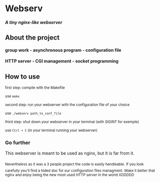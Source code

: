 # Webserv
##### A tiny nginx-like webserver

## About the project
#### group work - asynchronous program - configuration file
#### HTTP server - CGI management - socket programming

## How to use
<sub>first step: compile with the Makefile</sub>

<sub>use ```make``` </sub>

<sub>second step: run your webserver with the configuration file of your choice</sub>

<sub>use ```./webserv path_to_conf_file``` </sub>

<sub>third step: shut down your webserver in your terminal (with SIGINT for exemple)</sub>

<sub>use ```Ctrl + C``` (in your terminal running your webserver)</sub>


### Go further
<su>This webserver is meant to be used as nginx, but it is far from it.</sub>

<sub>Nevertheless as it was a 3 people project the code is easily handleable.</sub>
<sub>If you look carefully you'll find a hided doc for our configuration files managment.</sub>
<sub>Make it better that nginx and enjoy being the new most used HTTP server in the world XDDDDD</sub>
